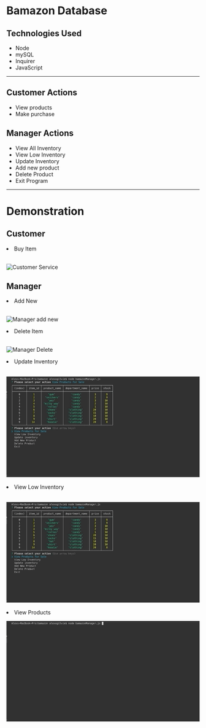 
<h1>Bamazon Database</h1>

<h2>Technologies Used</h2>
<ul>
    <li>Node</li>
    <li>mySQL</li>
    <li>Inquirer</li>
    <li>JavaScript</li>
</ul>

<hr>

<h2>Customer Actions</h2>
<ul>
<li>View products</li>
<li>Make purchase</li>
</ul>

<h2>Manager Actions</h2>
<ul>
<li>View All Inventory</li>
<li>View Low Inventory</li>
<li>Update Inventory</li>
<li>Add new product</li>
<li>Delete Product</li>
<li>Exit Program</li>
</ul>

<hr>

<h1>Demonstration</h1>
<h2>Customer</h2>

<li>Buy Item</li>
</br>

![Customer Service](assets/customer.gif)


<h2>Manager </h2>
<li>Add New</li>
</br>

![Manager add new](assets/manager-add-new.gif)

<li>Delete Item</li>
</br>

![Manager Delete](assets/manager-delete-product.gif)

<li>Update Inventory</li>
</br>

![Manager Update Inventory](assets/manager-update-inventory.gif)

<li>View Low Inventory</li>
</br>

![Manager View Low](assets/manager-view-low.gif)
</br>

<li>View Products</li>

![Manager View All Products](assets/manager-view-products.gif)